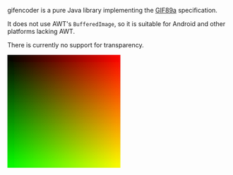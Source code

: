 gifencoder is a pure Java library implementing the [GIF89a](http://www.w3.org/Graphics/GIF/spec-gif89a.txt) specification.

It does not use AWT's `BufferedImage`, so it is suitable for Android and other platforms lacking AWT.

There is currently no support for transparency.

![example animation](example.gif)
